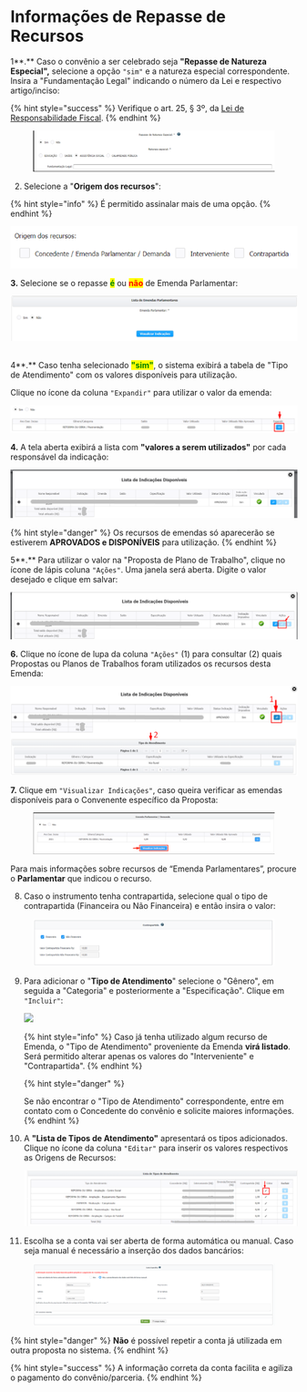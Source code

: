 # Informações de Repasse de Recursos

1**.** Caso o convênio a ser celebrado seja **"Repasse de Natureza Especial",** selecione a opção `"sim"` e a natureza especial correspondente. Insira a "Fundamentação Legal" indicando o número da Lei e respectivo artigo/inciso:

{% hint style="success" %}
Verifique o art. 25, § 3º, da [Lei de Responsabilidade Fiscal](http://www.planalto.gov.br/ccivil\_03/leis/lcp/lcp101.htm).
{% endhint %}

<figure><img src="../../../../.gitbook/assets/image.png" alt=""><figcaption></figcaption></figure>

2. Selecione a "**Origem dos recursos**":

{% hint style="info" %}
É permitido assinalar mais de uma opção.
{% endhint %}

![](<../../../../.gitbook/assets/image (331).png>)

**3.** Selecione se o repasse <mark style="color:green;">**é**</mark> ou <mark style="color:red;">**não**</mark> de Emenda Parlamentar:

![](<../../../../.gitbook/assets/image (80).png>)

\
4**.** Caso tenha selecionado <mark style="color:green;">**"sim"**</mark>, o sistema exibirá a tabela de "Tipo de Atendimento" com os valores disponíveis para utilização.

Clique no ícone da coluna `"Expandir"` para utilizar o valor da emenda:

![](<../../../../.gitbook/assets/image (373).png>)

**4.** A tela aberta exibirá a lista com **"valores a serem utilizados"** por cada responsável da indicação:

![](<../../../../.gitbook/assets/image (359).png>)

{% hint style="danger" %}
Os recursos de emendas só aparecerão se estiverem **APROVADOS e DISPONÍVEIS** para utilização.
{% endhint %}


5**.** Para utilizar o valor na "Proposta de Plano de Trabalho", clique no ícone de lápis coluna `"Ações"`. Uma janela será aberta. Digite o valor desejado e clique em salvar:

![](<../../../../.gitbook/assets/image (322).png>)

**6.** Clique no ícone de lupa da coluna `"Ações"` (1) para consultar (2) quais Propostas ou Planos de Trabalhos foram utilizados os recursos desta Emenda:

![](<../../../../.gitbook/assets/image (292).png>)

**7.** Clique em `"Visualizar Indicações"`, caso queira verificar as emendas disponíveis para o Convenente específico da Proposta:

<figure><img src="../../../../.gitbook/assets/image (12) (1) (2).png" alt=""><figcaption></figcaption></figure>

Para mais informações sobre recursos de “Emenda Parlamentares”, procure o **Parlamentar** que indicou o recurso.

8. Caso o instrumento tenha contrapartida, selecione qual o tipo de contrapartida (Financeira ou Não Financeira) e então insira o valor:

<figure><img src="../../../../.gitbook/assets/image (4).png" alt=""><figcaption></figcaption></figure>

9.  Para adicionar o "**Tipo de Atendimento**" selecione o "Gênero", em seguida a "Categoria" e posteriormente a "Especificação". Clique em `"Incluir"`:

    ![](../../../../.gitbook/assets/manual\_convenentes\_proposta\_proposta\_tipo-de-atendimento.jpg)

    {% hint style="info" %}
    Caso já tenha utilizado algum recurso de Emenda, o "Tipo de Atendimento" proveniente da Emenda **virá listado**. Será permitido alterar apenas os valores do "Interveniente" e "Contrapartida".
    {% endhint %}

    {% hint style="danger" %}

    Se não encontrar o "Tipo de Atendimento" correspondente, entre em contato com o Concedente do convênio e solicite maiores informações.
    {% endhint %}


10. A **"Lista de Tipos de Atendimento"** apresentará os tipos adicionados. Clique no ícone da coluna `"Editar"` para inserir os valores respectivos as Origens de Recursos:

    ![](<../../../../.gitbook/assets/image (316).png>)


11. Escolha se a conta vai ser aberta de forma automática ou manual. Caso seja manual é necessário a inserção dos dados bancários:

<figure><img src="../../../../.gitbook/assets/image (7).png" alt=""><figcaption></figcaption></figure>

{% hint style="danger" %}
**Não** é possível repetir a conta já utilizada em outra proposta no sistema.&#x20;
{% endhint %}

{% hint style="success" %}
A informação correta da conta facilita e agiliza o pagamento do convênio/parceria.
{% endhint %}

